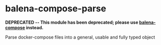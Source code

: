 # balena-compose-parse

**DEPRECATED -- This module has been deprecated; please use [balena-compose](https://github.com/balena-io-modules/balena-compose) instead.**

Parse docker-compose files into a general, usable and fully typed object
